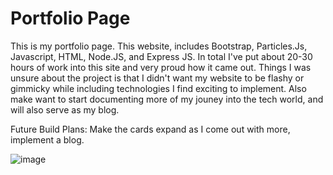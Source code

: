 # Portfolio Page
This is my portfolio page. This website, includes Bootstrap, Particles.Js, Javascript, HTML, Node.JS, and Express JS. In total I've put about 20-30 hours of work into this site and very proud how it came out. Things I was unsure about the project is that I didn't want my website to be flashy or gimmicky while including technologies I find exciting to implement. Also make want to start documenting more of my jouney into the tech world, and will also serve as my blog. 

Future Build Plans: Make the cards expand as I come out with more, implement a blog.

![image](https://user-images.githubusercontent.com/53002994/222347418-208bd8b7-6b6b-4743-88d6-b7498e278760.png)

